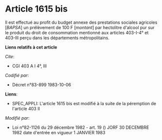 # Article 1615 bis

Il est effectué au profit du budget annexe des prestations sociales agricoles [*BAPSA*] un prélèvement de 100 F [*montant*]
par hectolitre d'alcool pur sur le produit du droit de consommation mentionné aux articles 403-I-4° et 403-III perçu dans les
départements métropolitains.

**Liens relatifs à cet article**

_Cite_:

  - CGI 403 A I 4°, III

_Codifié par_:

  - Décret n°83-899 1983-10-06

**Liens**:

  - SPEC_APPLI: L'article 1615 bis est modifié à la suite de la péremption de l'article 403 II

_Modifié par_:

  - Loi n°82-1126 du 29 décembre 1982 - art. 19 () JORF 30 DECEMBRE 1982 date d'entrée en vigueur 1 JANVIER 1983
